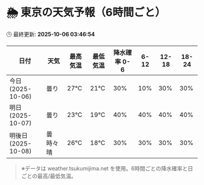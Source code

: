 # 🌦️ 東京の天気予報（6時間ごと）

🕒 最終更新: **2025-10-06 03:46:54**

| 日付 | 天気 | 最高気温 | 最低気温 | 降水確率 0-6 | 6-12 | 12-18 | 18-24 |
|------|------|----------|----------|------------|------|------|------|
| 今日 (2025-10-06) | 曇り | 27℃ | 21℃ | 30% | 10% | 30% | 30% |
| 明日 (2025-10-07) | 曇り | 23℃ | 19℃ | 40% | 40% | 40% | 40% |
| 明後日 (2025-10-08) | 曇時々晴 | 26℃ | 18℃ | 30% | 30% | 30% | 30% |

> ※データは weather.tsukumijima.net を使用。6時間ごとの降水確率と日ごとの最高/最低気温。